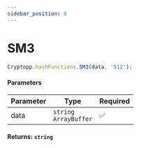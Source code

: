 ```yaml
---
sidebar_position: 8
---
```


# SM3

```js
Cryptopp.hashFunctions.SM3(data, '512');
```

#### Parameters

| Parameter | Type                      | Required |
| --------- | ------------------------- | -------- |
| data      | `string` <br/> `ArrayBuffer`  | ✅       |

#### Returns: `string`
